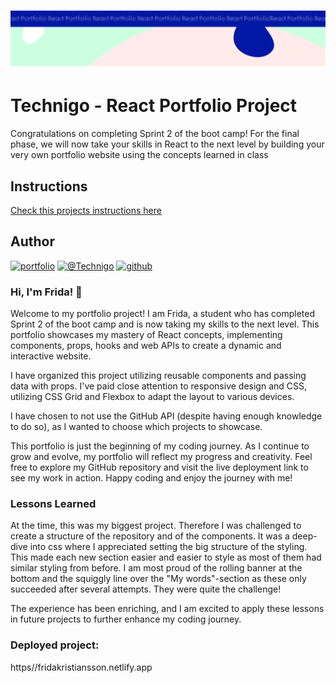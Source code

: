 <h1 align="center">
  <a href="">
    <img src="/react-p.svg" alt="Project Banner Image">
  </a>
</h1>

# Technigo - React Portfolio Project

Congratulations on completing Sprint 2 of the boot camp! For the final phase, we will now take your skills in React to the next level by building your very own portfolio website using the concepts learned in class

## Instructions

[Check this projects instructions here](https://github.com/Technigo/project-portfolio/blob/main/instructions.md)

## Author

[![portfolio](https://img.shields.io/badge/my_portfolio-000?style=for-the-badge&logo=ko-fi&logoColor=white)](https://fridakristiansson.netlify.app/)
[![@Technigo](https://img.shields.io/badge/linkedin-0A66C2?style=for-the-badge&logo=linkedin&logoColor=white)](https://www.linkedin.com/in/frida-kristiansson/)
[![github](https://img.shields.io/badge/github-181717?style=for-the-badge&logo=github&logoColor=white)](https://github.com/FridaKristian)

### Hi, I'm Frida! 👋

Welcome to my portfolio project! I am Frida, a student who has completed Sprint 2 of the boot camp and is now taking my skills to the next level. This portfolio showcases my mastery of React concepts, implementing components, props, hooks and web APIs to create a dynamic and interactive website.

I have organized this project utilizing reusable components and passing data with props.
I've paid close attention to responsive design and CSS, utilizing CSS Grid and Flexbox to adapt the layout to various devices.

I have chosen to not use the GitHub API (despite having enough knowledge to do so), as I wanted to choose which projects to showcase.

This portfolio is just the beginning of my coding journey. As I continue to grow and evolve, my portfolio will reflect my progress and creativity. Feel free to explore my GitHub repository and visit the live deployment link to see my work in action. Happy coding and enjoy the journey with me!

### Lessons Learned

At the time, this was my biggest project. Therefore I was challenged to create a structure of the repository and of the components. It was a deep-dive into css where I appreciated setting the big structure of the styling. This made each new section easier and easier to style as most of them had similar styling from before.
I am most proud of the rolling banner at the bottom and the squiggly line over the "My words"-section as these only succeeded after several attempts. They were quite the challenge!

The experience has been enriching, and I am excited to apply these lessons in future projects to further enhance my coding journey.

### Deployed project:

https//fridakristiansson.netlify.app
